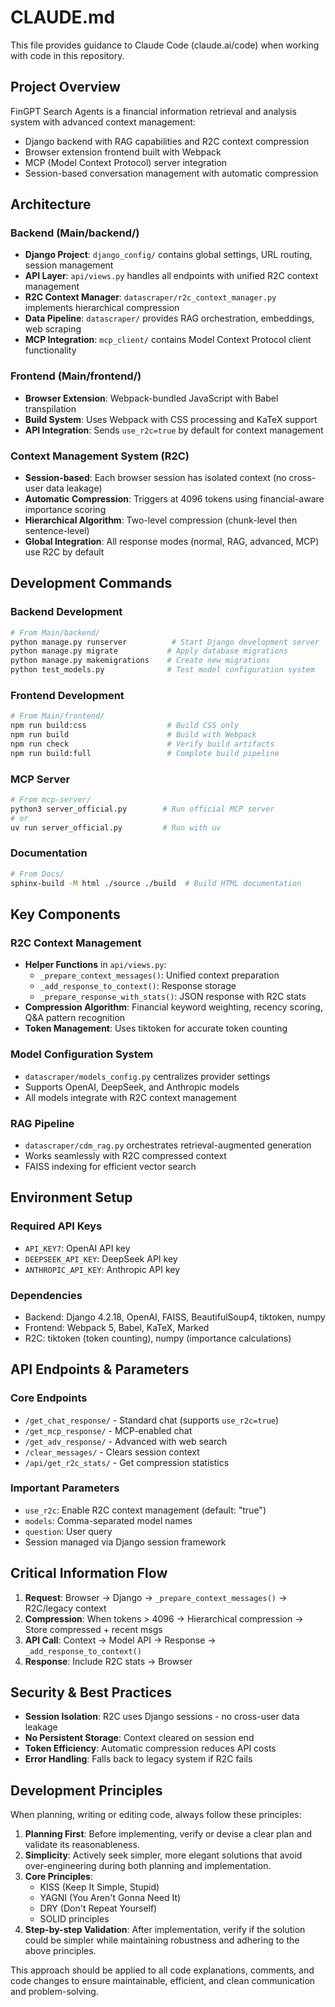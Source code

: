 # CLAUDE.md

This file provides guidance to Claude Code (claude.ai/code) when working with code in this repository.

## Project Overview

FinGPT Search Agents is a financial information retrieval and analysis system with advanced context management:
- Django backend with RAG capabilities and R2C context compression
- Browser extension frontend built with Webpack
- MCP (Model Context Protocol) server integration
- Session-based conversation management with automatic compression

## Architecture

### Backend (Main/backend/)
- **Django Project**: `django_config/` contains global settings, URL routing, session management
- **API Layer**: `api/views.py` handles all endpoints with unified R2C context management
- **R2C Context Manager**: `datascraper/r2c_context_manager.py` implements hierarchical compression
- **Data Pipeline**: `datascraper/` provides RAG orchestration, embeddings, web scraping
- **MCP Integration**: `mcp_client/` contains Model Context Protocol client functionality

### Frontend (Main/frontend/)
- **Browser Extension**: Webpack-bundled JavaScript with Babel transpilation
- **Build System**: Uses Webpack with CSS processing and KaTeX support
- **API Integration**: Sends `use_r2c=true` by default for context management

### Context Management System (R2C)
- **Session-based**: Each browser session has isolated context (no cross-user data leakage)
- **Automatic Compression**: Triggers at 4096 tokens using financial-aware importance scoring
- **Hierarchical Algorithm**: Two-level compression (chunk-level then sentence-level)
- **Global Integration**: All response modes (normal, RAG, advanced, MCP) use R2C by default

## Development Commands

### Backend Development
```bash
# From Main/backend/
python manage.py runserver          # Start Django development server
python manage.py migrate           # Apply database migrations
python manage.py makemigrations    # Create new migrations
python test_models.py              # Test model configuration system
```

### Frontend Development
```bash
# From Main/frontend/
npm run build:css                  # Build CSS only
npm run build                      # Build with Webpack
npm run check                      # Verify build artifacts
npm run build:full                 # Complete build pipeline
```

### MCP Server
```bash
# From mcp-server/
python3 server_official.py        # Run official MCP server
# or
uv run server_official.py         # Run with uv
```

### Documentation
```bash
# From Docs/
sphinx-build -M html ./source ./build  # Build HTML documentation
```

## Key Components

### R2C Context Management
- **Helper Functions** in `api/views.py`:
  - `_prepare_context_messages()`: Unified context preparation
  - `_add_response_to_context()`: Response storage
  - `_prepare_response_with_stats()`: JSON response with R2C stats
- **Compression Algorithm**: Financial keyword weighting, recency scoring, Q&A pattern recognition
- **Token Management**: Uses tiktoken for accurate token counting

### Model Configuration System
- `datascraper/models_config.py` centralizes provider settings
- Supports OpenAI, DeepSeek, and Anthropic models
- All models integrate with R2C context management

### RAG Pipeline
- `datascraper/cdm_rag.py` orchestrates retrieval-augmented generation
- Works seamlessly with R2C compressed context
- FAISS indexing for efficient vector search

## Environment Setup

### Required API Keys
- `API_KEY7`: OpenAI API key
- `DEEPSEEK_API_KEY`: DeepSeek API key  
- `ANTHROPIC_API_KEY`: Anthropic API key

### Dependencies
- Backend: Django 4.2.18, OpenAI, FAISS, BeautifulSoup4, tiktoken, numpy
- Frontend: Webpack 5, Babel, KaTeX, Marked
- R2C: tiktoken (token counting), numpy (importance calculations)

## API Endpoints & Parameters

### Core Endpoints
- `/get_chat_response/` - Standard chat (supports `use_r2c=true`)
- `/get_mcp_response/` - MCP-enabled chat
- `/get_adv_response/` - Advanced with web search
- `/clear_messages/` - Clears session context
- `/api/get_r2c_stats/` - Get compression statistics

### Important Parameters
- `use_r2c`: Enable R2C context management (default: "true")
- `models`: Comma-separated model names
- `question`: User query
- Session managed via Django session framework

## Critical Information Flow

1. **Request**: Browser → Django → `_prepare_context_messages()` → R2C/legacy context
2. **Compression**: When tokens > 4096 → Hierarchical compression → Store compressed + recent msgs
3. **API Call**: Context → Model API → Response → `_add_response_to_context()`
4. **Response**: Include R2C stats → Browser

## Security & Best Practices

- **Session Isolation**: R2C uses Django sessions - no cross-user data leakage
- **No Persistent Storage**: Context cleared on session end
- **Token Efficiency**: Automatic compression reduces API costs
- **Error Handling**: Falls back to legacy system if R2C fails

## Development Principles

When planning, writing or editing code, always follow these principles:
1. **Planning First**: Before implementing, verify or devise a clear plan and validate its reasonableness.
2. **Simplicity**: Actively seek simpler, more elegant solutions that avoid over-engineering during both planning and implementation.
3. **Core Principles**:
    - KISS (Keep It Simple, Stupid)
    - YAGNI (You Aren't Gonna Need It)
    - DRY (Don't Repeat Yourself)
    - SOLID principles
4. **Step-by-step Validation**: After implementation, verify if the solution could be simpler while maintaining robustness and adhering to the above principles.

This approach should be applied to all code explanations, comments, and code changes to ensure maintainable, efficient, and clean communication and problem-solving.